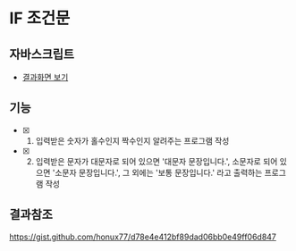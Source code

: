 # IF 조건문

## 자바스크립트
- [결과화면 보기](https://yeony1011.github.io/2019script_ex/if/if.html)

## 기능
- [x] 1. 입력받은 숫자가 홀수인지 짝수인지 알려주는 프로그램 작성
- [x] 2. 입력받은 문자가 대문자로 되어 있으면 '대문자 문장입니다.', 소문자로 되어 있으면 '소문자 문장입니다.', 그 외에는 '보통 문장입니다.' 라고 출력하는 프로그램 작성

## 결과참조
https://gist.github.com/honux77/d78e4e412bf89dad06bb0e49ff06d847